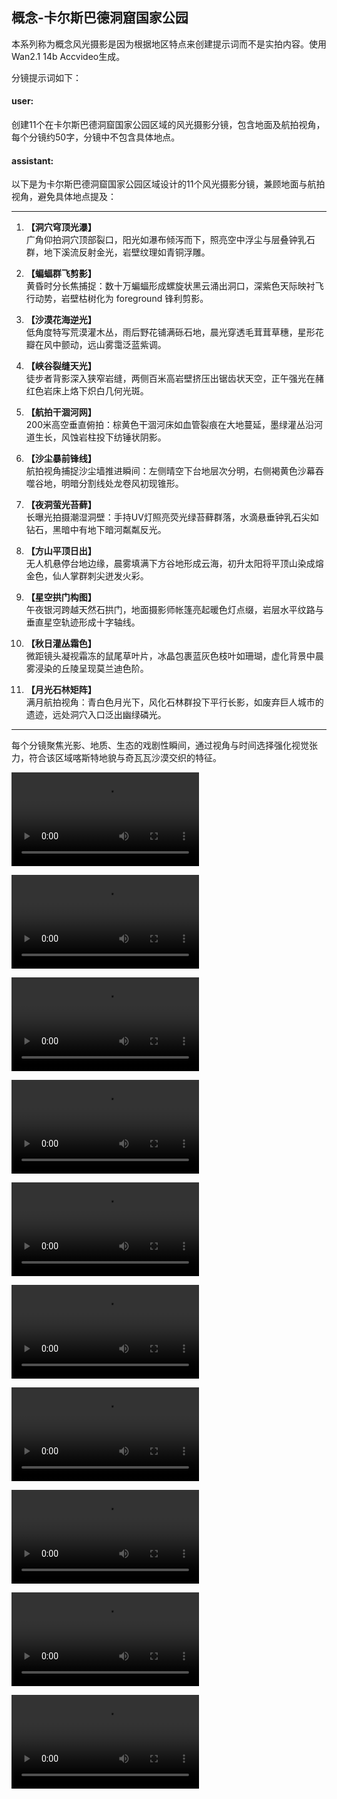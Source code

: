 ## 概念-卡尔斯巴德洞窟国家公园

本系列称为概念风光摄影是因为根据地区特点来创建提示词而不是实拍内容。使用Wan2.1 14b Accvideo生成。

分镜提示词如下：

#### user:

创建11个在卡尔斯巴德洞窟国家公园区域的风光摄影分镜，包含地面及航拍视角，每个分镜约50字，分镜中不包含具体地点。

#### assistant:

以下是为卡尔斯巴德洞窟国家公园区域设计的11个风光摄影分镜，兼顾地面与航拍视角，避免具体地点提及：

---

1. **【洞穴穹顶光瀑】**  
广角仰拍洞穴顶部裂口，阳光如瀑布倾泻而下，照亮空中浮尘与层叠钟乳石群，地下溪流反射金光，岩壁纹理如青铜浮雕。  

2. **【蝙蝠群飞剪影】**  
黄昏时分长焦捕捉：数十万蝙蝠形成螺旋状黑云涌出洞口，深紫色天际映衬飞行动势，岩壁枯树化为 foreground 锋利剪影。  

3. **【沙漠花海逆光】**  
低角度特写荒漠灌木丛，雨后野花铺满砾石地，晨光穿透毛茸茸草穗，星形花瓣在风中颤动，远山雾霭泛蓝紫调。  

4. **【峡谷裂缝天光】**  
徒步者背影深入狭窄岩缝，两侧百米高岩壁挤压出锯齿状天空，正午强光在赭红色岩床上烙下炽白几何光斑。  

5. **【航拍干涸河网】**  
200米高空垂直俯拍：棕黄色干涸河床如血管裂痕在大地蔓延，墨绿灌丛沿河道生长，风蚀岩柱投下纺锤状阴影。  

6. **【沙尘暴前锋线】**  
航拍视角捕捉沙尘墙推进瞬间：左侧晴空下台地层次分明，右侧褐黄色沙幕吞噬谷地，明暗分割线处龙卷风初现锥形。  

7. **【夜洞萤光苔藓】**  
长曝光拍摄潮湿洞壁：手持UV灯照亮荧光绿苔藓群落，水滴悬垂钟乳石尖如钻石，黑暗中有地下暗河粼粼反光。  

8. **【方山平顶日出】**  
无人机悬停台地边缘，晨雾填满下方谷地形成云海，初升太阳将平顶山染成熔金色，仙人掌群刺尖迸发火彩。  

9. **【星空拱门构图】**  
午夜银河跨越天然石拱门，地面摄影师帐篷亮起暖色灯点缀，岩层水平纹路与垂直星空轨迹形成十字轴线。  

10. **【秋日灌丛霜色】**  
微距镜头凝视霜冻的鼠尾草叶片，冰晶包裹蓝灰色枝叶如珊瑚，虚化背景中晨雾浸染的丘陵呈现莫兰迪色阶。  

11. **【月光石林矩阵】**  
满月航拍视角：青白色月光下，风化石林群投下平行长影，如废弃巨人城市的遗迹，远处洞穴入口泛出幽绿磷光。  

---

每个分镜聚焦光影、地质、生态的戏剧性瞬间，通过视角与时间选择强化视觉张力，符合该区域喀斯特地貌与奇瓦瓦沙漠交织的特征。

<video src="https://github.com/Willian7004/media-blog/blob/main/files/202506/2025062001/Wan2.1_00002.mp4?raw=true" controls style="max-width: 100%;"></video>

<video src="https://github.com/Willian7004/media-blog/blob/main/files/202506/2025062001/Wan2.1_00003.mp4?raw=true" controls style="max-width: 100%;"></video>

<video src="https://github.com/Willian7004/media-blog/blob/main/files/202506/2025062001/Wan2.1_00006.mp4?raw=true" controls style="max-width: 100%;"></video>

<video src="https://github.com/Willian7004/media-blog/blob/main/files/202506/2025062001/Wan2.1_00007.mp4?raw=true" controls style="max-width: 100%;"></video>

<video src="https://github.com/Willian7004/media-blog/blob/main/files/202506/2025062001/Wan2.1_00009.mp4?raw=true" controls style="max-width: 100%;"></video>

<video src="https://github.com/Willian7004/media-blog/blob/main/files/202506/2025062001/Wan2.1_00012.mp4?raw=true" controls style="max-width: 100%;"></video>

<video src="https://github.com/Willian7004/media-blog/blob/main/files/202506/2025062001/Wan2.1_00014.mp4?raw=true" controls style="max-width: 100%;"></video>

<video src="https://github.com/Willian7004/media-blog/blob/main/files/202506/2025062001/Wan2.1_00016.mp4?raw=true" controls style="max-width: 100%;"></video>

<video src="https://github.com/Willian7004/media-blog/blob/main/files/202506/2025062001/Wan2.1_00017.mp4?raw=true" controls style="max-width: 100%;"></video>

<video src="https://github.com/Willian7004/media-blog/blob/main/files/202506/2025062001/Wan2.1_00020.mp4?raw=true" controls style="max-width: 100%;"></video>